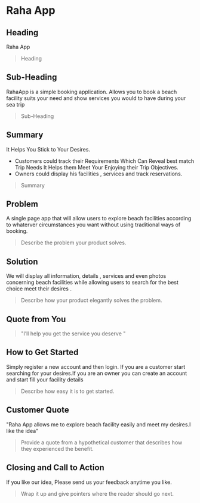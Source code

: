 # Raha App

<!--
> This material was originally posted [here](http://www.quora.com/What-is-Amazons-approach-to-product-development-and-product-management). It is reproduced here for posterities sake.

There is an approach called "working backwards" that is widely used at Amazon. They work backwards from the customer, rather than starting with an idea for a product and trying to bolt customers onto it. While working backwards can be applied to any specific product decision, using this approach is especially important when developing new products or features.

For new initiatives a product manager typically starts by writing an internal press release announcing the finished product. The target audience for the press release is the new/updated product's customers, which can be retail customers or internal users of a tool or technology. Internal press releases are centered around the customer problem, how current solutions (internal or external) fail, and how the new product will blow away existing solutions.

If the benefits listed don't sound very interesting or exciting to customers, then perhaps they're not (and shouldn't be built). Instead, the product manager should keep iterating on the press release until they've come up with benefits that actually sound like benefits. Iterating on a press release is a lot less expensive than iterating on the product itself (and quicker!).

If the press release is more than a page and a half, it is probably too long. Keep it simple. 3-4 sentences for most paragraphs. Cut out the fat. Don't make it into a spec. You can accompany the press release with a FAQ that answers all of the other business or execution questions so the press release can stay focused on what the customer gets. My rule of thumb is that if the press release is hard to write, then the product is probably going to suck. Keep working at it until the outline for each paragraph flows.

Oh, and I also like to write press-releases in what I call "Oprah-speak" for mainstream consumer products. Imagine you're sitting on Oprah's couch and have just explained the product to her, and then you listen as she explains it to her audience. That's "Oprah-speak", not "Geek-speak".

Once the project moves into development, the press release can be used as a touchstone; a guiding light. The product team can ask themselves, "Are we building what is in the press release?" If they find they're spending time building things that aren't in the press release (overbuilding), they need to ask themselves why. This keeps product development focused on achieving the customer benefits and not building extraneous stuff that takes longer to build, takes resources to maintain, and doesn't provide real customer benefit (at least not enough to warrant inclusion in the press release).
 -->

## Heading

Raha App

> Heading

## Sub-Heading

RahaApp is a simple booking application. Allows you to book a beach facility suits your need and show services you would to have during your sea trip

> Sub-Heading

## Summary

It Helps You Stick to Your Desires.

- Customers could track their Requirements Which Can Reveal best match Trip Needs
  It Helps them Meet Your Enjoying their Trip Objectives.
- Owners could display his facilities , services and track reservations.

> Summary

## Problem

A single page app that will allow users to explore beach facilities according to whaterver circumstances you want without using traditional ways of booking.

> Describe the problem your product solves.

## Solution

We will display all information, details , services and even photos concerning beach facilities while allowing users to search for the best choice meet their desires .

<!-- Users can also find their expenses by type of expenses. -->

> Describe how your product elegantly solves the problem.

## Quote from You

> "I’ll help you get the service you deserve "

## How to Get Started

Simply register a new account and then login. If you are a customer start searching for your desires.If you are an owner you can create an account and start fill your facility details

> Describe how easy it is to get started.

## Customer Quote

"Raha App allows me to explore beach facility easily and meet my desires.I like the idea"

> Provide a quote from a hypothetical customer that describes how they experienced the benefit.

## Closing and Call to Action

If you like our idea, Please send us your feedback anytime you like.

> Wrap it up and give pointers where the reader should go next.
